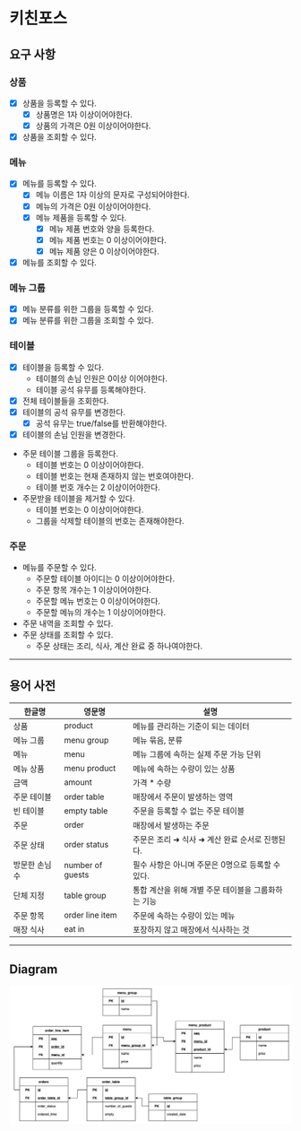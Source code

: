 # 키친포스

## 요구 사항

### 상품

- [x] 상품을 등록할 수 있다.
  - [x] 상품명은 1자 이상이어야한다. 
  - [x] 상품의 가격은 0원 이상이어야한다.
- [x] 상품을 조회할 수 있다.

### 메뉴

- [x] 메뉴를 등록할 수 있다.
  - [x] 메뉴 이름은 1자 이상의 문자로 구성되어야한다.
  - [x] 메뉴의 가격은 0원 이상이어야한다.
  - [x] 메뉴 제품을 등록할 수 있다.
    - [x] 메뉴 제품 번호와 양을 등록한다.
    - [x] 메뉴 제품 번호는 0 이상이어야한다.
    - [x] 메뉴 제품 양은 0 이상이어야한다.
- [x] 메뉴를 조회할 수 있다.

### 메뉴 그룹

- [x] 메뉴 분류를 위한 그룹을 등록할 수 있다.
- [x] 메뉴 분류를 위한 그룹을 조회할 수 있다.

### 테이블

- [x] 테이블을 등록할 수 있다.
  - 테이블의 손님 인원은 0이상 이어야한다.
  - 테이블 공석 유무를 등록해야한다.
- [x] 전체 테이블들을 조회한다.
- [x] 테이블의 공석 유무를 변경한다.
  - [x] 공석 유무는 true/false를 반환해야한다.
- [x] 테이블의 손님 인원을 변경한다.

- 주문 테이블 그룹을 등록한다.
  - 테이블 번호는 0 이상이어야한다.
  - 테이블 번호는 현재 존재하지 않는 번호여야한다.
  - 테이블 번호 개수는 2 이상이어야한다. 
- 주문받을 테이블을 제거할 수 있다. 
  - 테이블 번호는 0 이상이어야한다.
  - 그룹을 삭제할 테이블의 번호는 존재해야한다.

### 주문

- 메뉴를 주문할 수 있다.
  - 주문할 테이블 아이디는 0 이상이어야한다.
  - 주문 항목 개수는 1 이상이어야한다.
  - 주문할 메뉴 번호는 0 이상이어야한다.
  - 주문할 메뉴의 개수는 1 이상이어야한다.
- 주문 내역을 조회할 수 있다.
- 주문 상태를 조회할 수 있다.
  - 주문 상태는 조리, 식사, 계산 완료 중 하나여야한다.
  

---

## 용어 사전

| 한글명 | 영문명 | 설명 |
| --- | --- | --- |
| 상품 | product | 메뉴를 관리하는 기준이 되는 데이터 |
| 메뉴 그룹 | menu group | 메뉴 묶음, 분류 |
| 메뉴 | menu | 메뉴 그룹에 속하는 실제 주문 가능 단위 |
| 메뉴 상품 | menu product | 메뉴에 속하는 수량이 있는 상품 |
| 금액 | amount | 가격 * 수량 |
| 주문 테이블 | order table | 매장에서 주문이 발생하는 영역 |
| 빈 테이블 | empty table | 주문을 등록할 수 없는 주문 테이블 |
| 주문 | order | 매장에서 발생하는 주문 |
| 주문 상태 | order status | 주문은 조리 ➜ 식사 ➜ 계산 완료 순서로 진행된다. |
| 방문한 손님 수 | number of guests | 필수 사항은 아니며 주문은 0명으로 등록할 수 있다. |
| 단체 지정 | table group | 통합 계산을 위해 개별 주문 테이블을 그룹화하는 기능 |
| 주문 항목 | order line item | 주문에 속하는 수량이 있는 메뉴 |
| 매장 식사 | eat in | 포장하지 않고 매장에서 식사하는 것 |
  

---

## Diagram

![image](./diagrame.png)